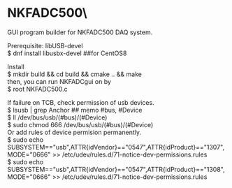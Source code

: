 # NKFADC500\
GUI program builder for NKFADC500 DAQ system.

Prerequisite: libUSB-devel\
  $ dnf install libusbx-devel ##for CentOS8

Install\
  $ mkdir build && cd build && cmake .. && make\
   then, you can run NKFADCgui on by\
  $ root NKFADC500.c

If failure on TCB, check permission of usb devices.\
  $ lsusb | grep Anchor ## memo #bus, #Device\
  $ ll /dev/bus/usb/(#bus)/(#Device)\
  $ sudo chmod 666 /dev/bus/usb/(#bus)/(#Device)\
Or add rules of device permision permanently. \
  $ sudo echo SUBSYSTEM=="usb",ATTR{idVendor}=="0547",ATTR{idProduct}=="1307",MODE="0666" >> /etc/udev/rules.d/71-notice-dev-permissions.rules\
  $ sudo echo SUBSYSTEM=="usb",ATTR{idVendor}=="0547",ATTR{idProduct}=="1308",MODE="0666" >> /etc/udev/rules.d/71-notice-dev-permissions.rules

